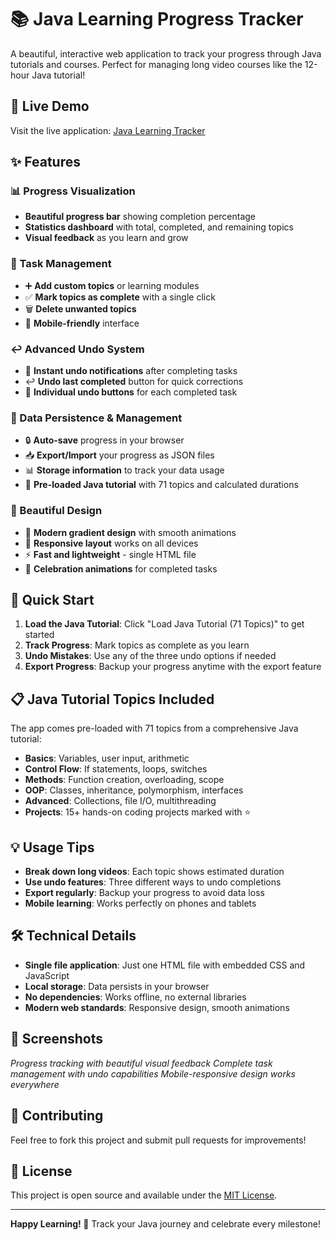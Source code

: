 # 📚 Java Learning Progress Tracker

A beautiful, interactive web application to track your progress through Java tutorials and courses. Perfect for managing long video courses like the 12-hour Java tutorial!

## 🌟 Live Demo

Visit the live application: [Java Learning Tracker](https://yourusername.github.io/java-learning-tracker)

## ✨ Features

### 📊 Progress Visualization
- **Beautiful progress bar** showing completion percentage
- **Statistics dashboard** with total, completed, and remaining topics
- **Visual feedback** as you learn and grow

### 📝 Task Management
- ➕ **Add custom topics** or learning modules
- ✅ **Mark topics as complete** with a single click
- 🗑️ **Delete unwanted topics**
- 📱 **Mobile-friendly** interface

### ↩️ Advanced Undo System
- 🔔 **Instant undo notifications** after completing tasks
- ↩️ **Undo last completed** button for quick corrections
- 🔄 **Individual undo buttons** for each completed task

### 💾 Data Persistence & Management
- 🔒 **Auto-save** progress in your browser
- 📥 **Export/Import** your progress as JSON files
- 📊 **Storage information** to track your data usage
- 🎯 **Pre-loaded Java tutorial** with 71 topics and calculated durations

### 🎨 Beautiful Design
- 🌈 **Modern gradient design** with smooth animations
- 📱 **Responsive layout** works on all devices
- ⚡ **Fast and lightweight** - single HTML file
- 🎉 **Celebration animations** for completed tasks

## 🚀 Quick Start

1. **Load the Java Tutorial**: Click "Load Java Tutorial (71 Topics)" to get started
2. **Track Progress**: Mark topics as complete as you learn
3. **Undo Mistakes**: Use any of the three undo options if needed
4. **Export Progress**: Backup your progress anytime with the export feature

## 📋 Java Tutorial Topics Included

The app comes pre-loaded with 71 topics from a comprehensive Java tutorial:
- **Basics**: Variables, user input, arithmetic
- **Control Flow**: If statements, loops, switches
- **Methods**: Function creation, overloading, scope
- **OOP**: Classes, inheritance, polymorphism, interfaces
- **Advanced**: Collections, file I/O, multithreading
- **Projects**: 15+ hands-on coding projects marked with ⭐

## 💡 Usage Tips

- **Break down long videos**: Each topic shows estimated duration
- **Use undo features**: Three different ways to undo completions
- **Export regularly**: Backup your progress to avoid data loss
- **Mobile learning**: Works perfectly on phones and tablets

## 🛠️ Technical Details

- **Single file application**: Just one HTML file with embedded CSS and JavaScript
- **Local storage**: Data persists in your browser
- **No dependencies**: Works offline, no external libraries
- **Modern web standards**: Responsive design, smooth animations

## 📱 Screenshots

*Progress tracking with beautiful visual feedback*
*Complete task management with undo capabilities*
*Mobile-responsive design works everywhere*

## 🤝 Contributing

Feel free to fork this project and submit pull requests for improvements!

## 📄 License

This project is open source and available under the [MIT License](LICENSE).

---

**Happy Learning! 🎉** Track your Java journey and celebrate every milestone!